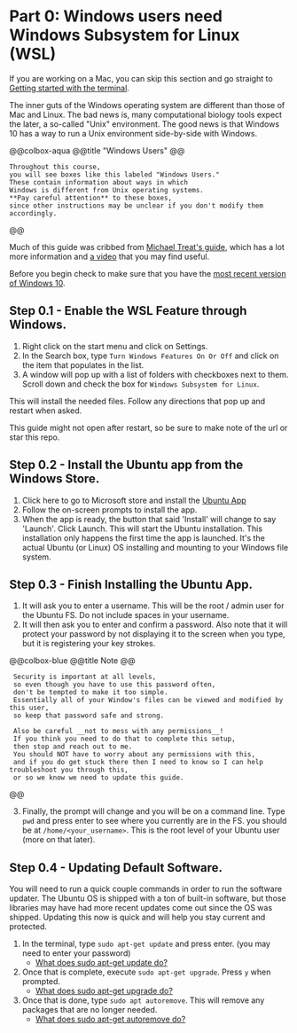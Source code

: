 # Part 0: Windows users need Windows Subsystem for Linux (WSL)

If you are working on a Mac,
you can skip this section and go straight to
[Getting started with the terminal](#). <!-- TODO: Add link -->

The inner guts of the Windows operating system
are different than those of Mac and Linux.
The bad news is, many computational biology tools
expect the later, a so-called "Unix" environment.
The good news is that Windows 10 has a way
to run a Unix environment side-by-side with Windows.

@@colbox-aqua
@@title
 "Windows Users"
@@

    Throughout this course,
    you will see boxes like this labeled "Windows Users."
    These contain information about ways in which
    Windows is different from Unix operating systems.
    **Pay careful attention** to these boxes,
    since other instructions may be unclear if you don't modify them accordingly.
@@

Much of this guide was cribbed from [Michael Treat's guide](https://github.com/michaeltreat/Windows-Subsystem-For-Linux-Setup-Guide),
which has a lot more information and [a video](https://youtu.be/GYuv37yPmGM?t=207)
that you may find useful.

Before you begin check to make sure that you have the [most recent version of Windows 10](https://support.microsoft.com/en-us/help/4028685/windows-10-get-the-update).

## Step 0.1 - Enable the WSL Feature through Windows.

1. Right click on the start menu and click on Settings.
1. In the Search box, type `Turn Windows Features On Or Off` and click on the item that populates in the list.
1. A window will pop up with a list of folders with checkboxes next to them. Scroll down and check the box for `Windows Subsystem for Linux`.

This will install the needed files. Follow any directions that pop up and restart when asked.

This guide might not open after restart, so be sure to make note of the url or star this repo.

## Step 0.2 - Install the Ubuntu app from the Windows Store.

1. Click here to go to Microsoft store and install the [Ubuntu App](https://www.microsoft.com/en-us/store/p/ubuntu/9nblggh4msv6?activetab=pivot%3aoverviewtab)
1. Follow the on-screen prompts to install the app.
1. When the app is ready, the button that said 'Install' will change to say 'Launch'. Click Launch. This will start the Ubuntu installation. This installation only happens the first time the app is launched. It's the actual Ubuntu (or Linux) OS installing and mounting to your Windows file system.

## Step 0.3 - Finish Installing the Ubuntu App.

1. It will ask you to enter a username.
   This will be the root / admin user for the Ubuntu FS.
   Do not include spaces in your username.
1. It will then ask you to enter and confirm a password.
   Also note that it will protect your password by not displaying it to the screen when you type,
   but it is registering your key strokes.

@@colbox-blue
@@title
Note
@@

     Security is important at all levels,
     so even though you have to use this password often,
     don't be tempted to make it too simple.
     Essentially all of your Window's files can be viewed and modified by this user,
     so keep that password safe and strong.

     Also be careful __not to mess with any permissions__!
     If you think you need to do that to complete this setup,
     then stop and reach out to me.
     You should NOT have to worry about any permissions with this,
     and if you do get stuck there then I need to know so I can help troubleshoot you through this,
     or so we know we need to update this guide.
@@

3. Finally, the prompt will change and you will be on a command line.
   Type `pwd` and press enter to see where you currently are in the FS.
   you should be at `/home/<your_username>`.
   This is the root level of your Ubuntu user (more on that later).

## Step 0.4 - Updating Default Software.

You will need to run a quick couple commands in order to run the software updater.
The Ubuntu OS is shipped with a ton of built-in software,
but those libraries may have had more recent updates come out
since the OS was shipped.
Updating this now is quick and will help you stay current and protected.

1. In the terminal,
   type `sudo apt-get update` and press enter.
   (you may need to enter your password)
   - [What does sudo apt-get update do?](https://askubuntu.com/questions/222348/what-does-sudo-apt-get-update-do)
1. Once that is complete,
   execute `sudo apt-get upgrade`.
   Press `y` when prompted.
   - [What does sudo apt-get upgrade do?](https://askubuntu.com/questions/94102/what-is-the-difference-between-apt-get-update-and-upgrade)
1. Once that is done, type `sudo apt autoremove`.
   This will remove any packages that are no longer needed.
   - [What does sudo apt-get autoremove do?](https://ubuntuforums.org/showthread.php?t=996053)
